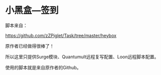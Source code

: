 # 小黑盒—签到

脚本来自：

https://github.com/zZPiglet/Task/tree/master/heybox

原作者已经做得很棒了！

所以这里只提供Surge模块、Quantumult远程复写配置、Loon远程脚本配置。

使用的脚本就是来自原作者的Github。

